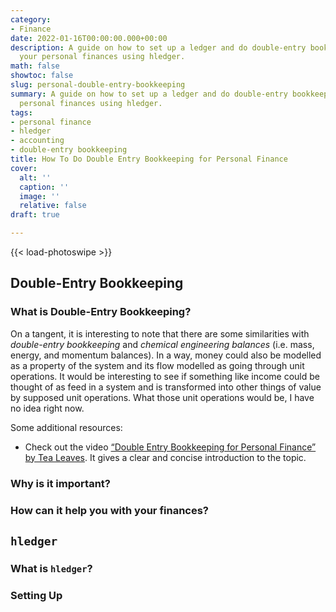 ```yaml
---
category:
- Finance
date: 2022-01-16T00:00:00.000+00:00
description: A guide on how to set up a ledger and do double-entry bookkeeping for
  your personal finances using hledger.
math: false
showtoc: false
slug: personal-double-entry-bookkeeping
summary: A guide on how to set up a ledger and do double-entry bookkeeping for your
  personal finances using hledger.
tags:
- personal finance
- hledger
- accounting
- double-entry bookkeeping
title: How To Do Double Entry Bookkeeping for Personal Finance
cover:
  alt: ''
  caption: ''
  image: ''
  relative: false
draft: true

---
```


{{< load-photoswipe >}}

## Double-Entry Bookkeeping

### What is Double-Entry Bookkeeping?

On a tangent, it is interesting to note that there are some similarities with _double-entry bookkeeping_ and _chemical engineering balances_ (i.e. mass, energy, and momentum balances). In a way, money could also be modelled as a property of the system and its flow modelled as going through unit operations. It would be interesting to see if something like income could be thought of as feed in a system and is transformed into other things of value by supposed unit operations. What those unit operations would be, I have no idea right now.

Some additional resources:

* Check out the video [“Double Entry Bookkeeping for Personal Finance” by Tea Leaves](https://youtu.be/lIGJzQw79hg). It gives a clear and concise introduction to the topic.

### Why is it important?

### How can it help you with your finances?

## `hledger`

### What is `hledger`?

### Setting Up